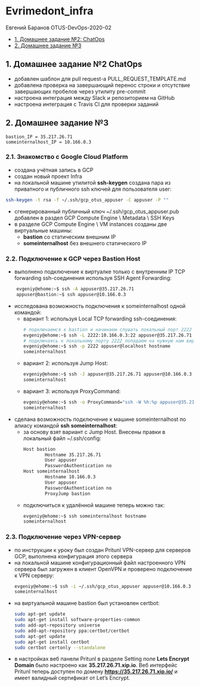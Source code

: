 # Evrimedont_infra

Евгений Баранов OTUS-DevOps-2020-02

- [1. Домашнее задание №2: ChatOps](#1.-Домашнее-задание-№2-ChatOps)
- [2. Домашнее задание №3](#2.-Домашнее-задание-№3)

## 1. Домашнее задание №2 ChatOps
- добавлен шаблон для pull request-а PULL_REQUEST_TEMPLATE.md
- добавлена проверка на завершающий перенос строки и отсутствие завершающих пробелов через утилиту  pre-commit
- настроена интеграция между Slack и репозиторием на GitHub
- настроена интеграция с Travis CI для проверки заданий

## 2. Домашнее задание №3
~~~
bastion_IP = 35.217.26.71
someinternalhost_IP = 10.166.0.3
~~~
### 2.1. Знакомство с Google Cloud Platform
- создана учётная запись в GCP
- создан новый проект Infra
- на локальной машине утилитой **ssh-keygen** создана пара из приватного и публичного ssh ключей для пользователя user:
```bash
ssh-keygen -t rsa -f ~/.ssh/gcp_otus_appuser -C appuser -P ""
```
- сгенерированный публичный ключ ~/.ssh/gcp_otus_appuser.pub добавлен в раздел GCP Compute Engine \ Metadata \ SSH Keys
- в разделе GCP Compute Engine \ VM instances созданы две виртуальные машины:
  - **bastion** со статическим внешним IP
  - **someinternalhost** без внешнего статического IP

### 2.2. Подключение к GCP через Bastion Host
- выполнено подключение к виртуалке только с внутренним IP TCP forwarding ssh-соединения используя SSH Agent Forwarding:
```bash
    evgeniy@ehome:~$ ssh -A appuser@35.217.26.71
    appuser@bastion:~$ ssh appuser@10.166.0.3
```
- исследована возможность подключения к someinternalhost одной командой:
  - вариант 1: используя Local TCP forwarding ssh-соединения:
    ```bash
    # подключаемся к bastion и начинаем слушать локальный порт 2222
    evgeniy@ehome:~$ ssh -L 2222:10.166.0.3:22 appuser@35.217.26.71
    # подключаясь к локальному порту 2222 попадаем на нужную нам виртуальную машину
    evgeniy@ehome:~$ ssh -p 2222 appuser@localhost hostname
    someinternalhost
    ```
  - вариант 2: используя Jump Host:
    ```bash
    evgeniy@ehome:~$ ssh -J appuser@35.217.26.71 appuser@10.166.0.3 hostname
    someinternalhost
    ```
  - вариант 3: используя ProxyCommand:
    ```bash
    evgeniy@ehome:~$ ssh -o ProxyCommand="ssh -W %h:%p appuser@35.217.26.71" appuser@10.166.0.3 hostname
    someinternalhost
    ```
- сделана возможность подключение к машине someinternalhost по алиасу командой **ssh someinternalhost**:
  - за основу взят вариант с Jump Host. Внесены правки в локальный файл ~/.ssh/config:
    ```bash
    Host bastion
            Hostname 35.217.26.71
            User appuser
            PasswordAuthentication no
    Host someinternalhost
            Hostname 10.166.0.3
            User appuser
            PasswordAuthentication no
            ProxyJump bastion
    ```
  - подключиться к удалённой машине теперь можно так:
    ```bash
    evgeniy@ehome:~$ ssh someinternalhost hostname
    someinternalhost
    ```

### 2.3. Подключение через VPN-сервер
- по инструкции к уроку был создан Pritunl VPN-сервер для серверов GCP, выполнена конфигурация этого сервера
- на локальной машине конфигурационный файл настроенного VPN сервера был загружен в клиент OpenVPN и проверено подключение к VPN серверу:
    ```bash
    evgeniy@ehome:~$ ssh -i ~/.ssh/gcp_otus_appuser appuser@10.166.0.3 hostname
    someinternalhost
    ```
- на виртуальной машине bastion был установлен certbot:
    ```bash
    sudo apt-get update
    sudo apt-get install software-properties-common
    sudo add-apt-repository universe
    sudo add-apt-repository ppa:certbot/certbot
    sudo apt-get update
    sudo apt-get install certbot
    sudo certbot certonly --standalone
    ```
- в настройках веб панели Pritunl в разделе Setting поле **Lets Encrypt Domain** было настроено как **35.217.26.71.xip.io**. Веб интерфейс Pritunl теперь доступен по домену **https://35.217.26.71.xip.io/**  и имеет валидный сертификат от Let’s Encrypt.
